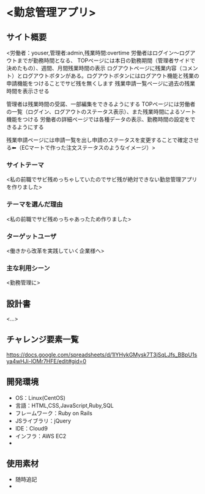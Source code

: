 # <勤怠管理アプリ>

## サイト概要
<労働者：youser,管理者:admin,残業時間:overtime
 労働者はログイン〜ログアウトまでが勤務時間となる、
 TOPページには本日の勤務期間（管理者サイドで決めたもの）、週間、月間残業時間の表示
 ログアウトページに残業内容（コメント）とログアウトボタンがある。ログアウトボタンにはログアウト機能と残業の申請機能をつけることでサビ残を無くします
 残業申請一覧ページに過去の残業時間を表示させる

 管理者は残業時間の受諾、一部編集をできるようにする
 TOPページには労働者の一覧（ログイン、ログアウトのステータス表示）、また残業時間によるソート機能をつける
 労働者の詳細ページでは各種データの表示、勤務時間の設定をできるようにする

 残業申請ページには申請一覧を出し申請のステータスを変更することで確定させる⬅︎（ECマートで作った注文ステータスのようなイメージ）>

### サイトテーマ
<私の前職でサビ残めっちゃしていたのでサビ残が絶対できない勤怠管理アプリを作りました>

### テーマを選んだ理由
<私の前職でサビ残めっちゃあったため作りました>

### ターゲットユーザ
<働きから改革を実践していく企業様へ>

### 主な利用シーン
<勤務管理に>

## 設計書
<...>

## チャレンジ要素一覧
<https://docs.google.com/spreadsheets/d/1IYHykGMysk7T3jSqLJfs_BBpU1sya4wHJi-lOMr7HFE/edit#gid=0>

## 開発環境
- OS：Linux(CentOS)
- 言語：HTML,CSS,JavaScript,Ruby,SQL
- フレームワーク：Ruby on Rails
- JSライブラリ：jQuery
- IDE：Cloud9
- インフラ：AWS EC2
-
## 使用素材
- 随時追記
-